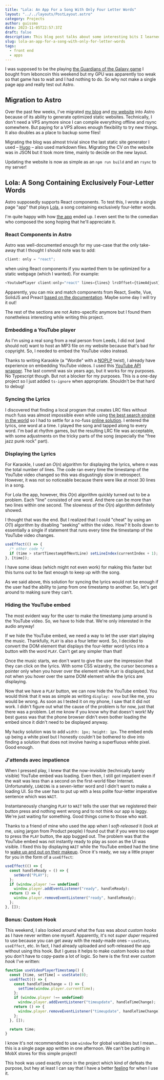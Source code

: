 ```yaml
---
title: "Lola: An App For a Song With Only Four Letter Words"
layout: "../../layouts/PostLayout.astro"
category: Projects
author: guissmo
date: 2023-11-05T22:57:37Z
draft: false
description: This blog post talks about some interesting bits I learned while writing an app that presented the lyrics of a Brett Domino song made exclusively of four letter words.
slug: lola-an-app-for-a-song-with-only-for-letter-words
tags:
  - front end
  - apps
---
```


I was supposed to be the playing [the Guardians of the Galaxy game](https://store.steampowered.com/app/1088850/Marvels_Guardians_of_the_Galaxy/) I bought from leboncoin this weekend but my GPU was apparently too weak so that game has to wait and I had nothing to do. So why not make a single page app and really test out Astro.

## Migration to Astro

Over the past few weeks, I've migrated [my blog](https://guissmo.com/blog) and [my website](https://guissmo.com) into Astro because of its ability to generate optimized static websites. Technically, I don't need a VPS anymore since I can compile everything offline and rsync somewhere. But paying for a VPS allows enough flexibility to try new things. It also doubles as a place to backup some files!

Migrating the blog was almost trivial since the last static site generator I used – [Hugo](https://gohugo.io) – also used markdown files. Migrating the CV on the website was in JSON but it took more time, mainly to decide on the new layout.

Updating the website is now as simple as an `npm run build` and an `rsync` to my server!

## Lola: A Song Containing Exclusively Four-Letter Words

Astro supposedly supports React components. To test this, I wrote a single page "app" that plays [Lola](https://www.youtube.com/watch?v=XTCnxizYs80), a song containing exclusively four-letter words.

I'm quite happy with how [the app](https://www.youtube.com/watch?v=XTCnxizYs80) ended up. I even sent the to the comedian who composed the song hoping that he'll appreciate it.

### React Components in Astro

Astro was well-documented enough for my use-case that the only take-away that I thought I should note was to add:

```javascript
client: only = "react";
```

when using React components if you wanted them to be optimized for a static webpage (which I wanted). For example:

```javascript
<YoutubePlayer client:only="react" lines={lines} lrcOffset={timeAdjust} />
```

Apparently, you can mix and match components from React, Svelte, Vue, SolidJS and Preact [based on the documentation](https://docs.astro.build/en/reference/directives-reference/#clientonly). Maybe some day I will try it out!

The rest of the sections are not Astro-specific anymore but I found them nonetheless interesting while writing this project.

### Embedding a YouTube player

As I'm using a real song from a real person from Leeds, I did not (and should not) want to host an MP3 file on my website because that's bad for copyright. So, I needed to embed the YouTube video instead.

Thanks to writing Karaokle (a "Wordle" with a [NOPLP](https://fr.wikipedia.org/wiki/N%27oubliez_pas_les_paroles_!) twist), I already have experience on embedding YouTube videos. I used this [YouTube API wrapper](https://github.com/ginpei/html5-youtube.js). The last commit was six years ago, but it works for my purposes. No Typescript though. But not a blocker for my purposes. This is a one-day project so I just added `ts-ignore` when appropriate. Shouldn't be that hard to debug!

### Syncing the Lyrics

I discovered that finding a local program that creates LRC files without much fuss was almost impossible even while using [the best search engine in the world](https://kagi.com) so I had to settle for a no-fuss [online solution](https://www.megalobiz.com/lrc/maker). I entered the lyrics, one word at a time. I played the song and tapped along to every word. I'm bad at rhythm games, but the resulting LRC file was acceptable, with some adjustments on the tricky parts of the song (especially the "free jazz punk rock" part).

### Displaying the Lyrics

For Karaokle, I used an $O(n)$ algorithm for displaying the lyrics, where $n$ was the total number of lines. The code ran every time the timestamp of the YouTube video changed so this was disgustingly slow in retrospect. However, it was not so noticeable because there were like at most 30 lines in a song.

For Lola the app, however, this $O(n)$ algorithm quickly turned out to be a problem. Each "line" consisted of one word. And there can be more than two lines within one second. The slowness of the $O(n)$ algorithm definitely showed.

I thought that was the end. But I realized that I could "cheat" by using an $O(1)$ algorithm by disabling "seeking" within the video. How? It boils down to essentially a single if statement that runs every time the timestamp of the YouTube video changes.

```javascript
useEffect(() => {
  /* other code */
  if (time > startTimestampOfNextLine) setLineIndex(currentIndex + 1);
}, [time]);
```

I have some ideas (which might not even work) for making this faster but this turns out to be fast enough to keep up with the song.

As we said above, this solution for syncing the lyrics would not be enough if the user had the ability to jump from one timestamp to another. So, let's get around to making sure they can't.

### Hiding the YouTube embed

The most evident way for the user to make the timestamp jump around is the YouTube video. So, we have to hide that. We're only interested in the audio anyway!

If we hide the YouTube embed, we need a way to let the user start playing the music. Thankfully, `PLAY` is also a four letter word. So, I decided to convert the DOM element that displays the four-letter word lyrics into a button with the word `PLAY`. Can't get any simpler than that!

Once the music starts, we don't want to give the user the impression that they can click on the lyrics. With some CSS wizardry, the cursor becomes a pointer only when you hover over the element while `PLAY` is displayed, but not when you hover over the same DOM element while the lyrics are displaying.

Now that we have a `PLAY` button, we can now hide the YouTube embed. You would think that it was as simple as writing `display: none` but like me, you would be wrong. As soon as I tested it on my phone, I saw that it did not work. I didn't figure out what the cause of the problem is for now, just that there was a problem. Let me know if you know why that doesn't work! My best guess was that the phone browser didn't even bother loading the embed since it didn't need to be displayed anyway.

My hacky solution was to add `width: 1px; height: 1px`. The embed ends up being a white pixel but I honestly couldn't be bothered to dive into finding a solution that does not involve having a superfluous white pixel. Good enough.

### J'attends avec impatience

When I pressed play, I knew that the now-invisible (technically barely visible) YouTube embed was loading. Even then, I still got impatient even if the wait was less than a second on the first-world fiber Internet. Unfortunately, `LOADING` is a seven-letter word and I didn't want to make a loading UI. So the user has to put up with a less polite four-letter imperative sentence which was `WAIT`.

Instantaneously changing `PLAY` to `WAIT` tells the user that we registered their button press and nothing went wrong and to not think our app is laggy. We're just waiting for something. Good things come to those who wait.

Thanks to a friend of mine who used the app when I _soft-released_ it (look at me, using jargon from Product people) I found out that if you were too eager to press the `PLAY` button, the app bugged out. The problem was that the YouTube embed was not instantly ready to play as soon as the UI was visible. I fixed this by displaying `WAIT` while the YouTube embed had the time to [wake up and put on their makeup](https://youtu.be/kafVkPxjLYg?t=31). Once it's ready, we say a little prayer for you in the form of a `useEffect`:

```javascript
useEffect(() => {
  const handleReady = () => {
    setWord("PLAY");
  };
  if (window.player !== undefined)
    window.player.addEventListener("ready", handleReady);
  return () => {
    window.player.removeEventListener("ready", handleReady);
  };
}, []);
```

### Bonus: Custom Hook

This weekend, I also looked around what the fuss was about _custom hooks_ as I have never written one myself. Apparently, it's not _super duper_ required to use because you can get away with the ready-made ones – `useState`, `useEffect`, etc. In fact, I had already uploaded and soft-released the app without using this hook. But I guess it helps to make custom hooks so that you don't have to copy-paste a lot of logic. So here is the first ever _custom hook_ I've written:

```javascript
function useVideoPlayerTimestamp() {
  const [time, setTime] = useState(0);
  useEffect(() => {
    const handleTimeChange = () => {
      setTime(window.player.currentTime);
    };
    if (window.player !== undefined)
      window.player.addEventListener("timeupdate", handleTimeChange);
    return () => {
      window.player.removeEventListener("timeupdate", handleTimeChange);
    };
  }, []);

  return time;
}
```

I know it's not recommended to use `window` for global variables but I mean... this is a single page app written in one afternoon. We can't be putting in MobX stores for this simple project!

This hook was used exactly once in the project which kind of defeats the purpose, but hey at least I can say that I have a better [feeling](https://youtu.be/C7laFir9deo?t=36) for when I use it.
